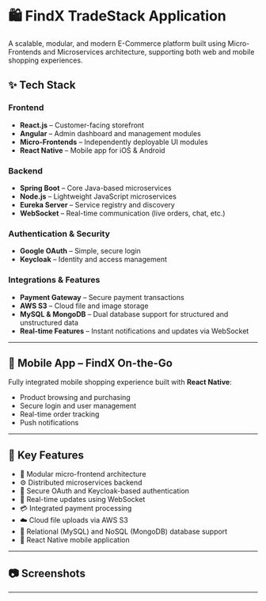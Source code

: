 # 🛍️ FindX TradeStack Application

A scalable, modular, and modern E-Commerce platform built using Micro-Frontends and Microservices architecture, supporting both web and mobile shopping experiences.

## ✨ Tech Stack

### Frontend
- **React.js** – Customer-facing storefront
- **Angular** – Admin dashboard and management modules
- **Micro-Frontends** – Independently deployable UI modules
- **React Native** – Mobile app for iOS & Android

### Backend
- **Spring Boot** – Core Java-based microservices
- **Node.js** – Lightweight JavaScript microservices
- **Eureka Server** – Service registry and discovery
- **WebSocket** – Real-time communication (live orders, chat, etc.)

### Authentication & Security
- **Google OAuth** – Simple, secure login
- **Keycloak** – Identity and access management

### Integrations & Features
- **Payment Gateway** – Secure payment transactions
- **AWS S3** – Cloud file and image storage
- **MySQL & MongoDB** – Dual database support for structured and unstructured data
- **Real-time Features** – Instant notifications and updates via WebSocket

---

## 📱 Mobile App – FindX On-the-Go

Fully integrated mobile shopping experience built with **React Native**:
- Product browsing and purchasing
- Secure login and user management
- Real-time order tracking
- Push notifications

---

## 📌 Key Features

- 🧩 Modular micro-frontend architecture
- ⚙️ Distributed microservices backend
- 🔐 Secure OAuth and Keycloak-based authentication
- 💬 Real-time updates using WebSocket
- 💳 Integrated payment processing
- ☁️ Cloud file uploads via AWS S3
- 🧵 Relational (MySQL) and NoSQL (MongoDB) database support
- 📱 React Native mobile application

---


## 📷 Screenshots



---




